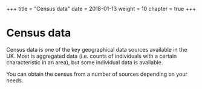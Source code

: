 +++
title = "Census data"
date = 2018-01-13
weight = 10
chapter = true
+++

# Census data

Census data is one of the key geographical data sources available in the UK. Most is aggregated data (i.e. counts of individuals with a certain characteristic in an area), but some individual data is available.

You can obtain the census from a number of sources depending on your needs.
